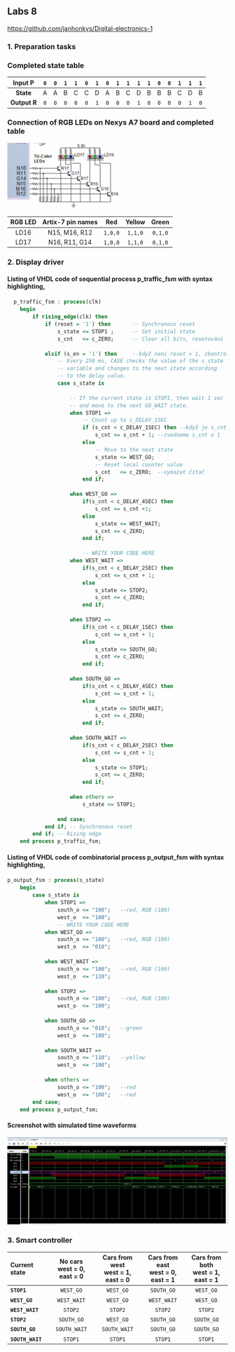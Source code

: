 ## Labs 8

https://github.com/janhonkys/Digital-electronics-1

### 1. Preparation tasks


### Completed state table
| **Input P** | `0` | `0` | `1` | `1` | `0` | `1` | `0` | `1` | `1` | `1` | `1` | `0` | `0` | `1` | `1` | `1` |
| :-: | :-: | :-: | :-: | :-: | :-: | :-: | :-: | :-: | :-: | :-: | :-: | :-: | :-: | :-: | :-: | :-: |
| **State** | A | A | B | C | C | D | A | B | C | D | B | B | B | C | D | B |
| **Output R** | `0` | `0` | `0` | `0` | `0` | `1` | `0` | `0` | `0` | `1` | `0` | `0` | `0` | `0` | `1` | `0` |

### Connection of RGB LEDs on Nexys A7 board and completed table
![Screenshot](/Labs/08-traffic_lights/Images/zap.png)

| **RGB LED** | **Artix-7 pin names** | **Red** | **Yellow** | **Green** |
| :-: | :-: | :-: | :-: | :-: |
| LD16 | N15, M16, R12 | `1,0,0` | `1,1,0` | `0,1,0` |
| LD17 | N16, R11, G14 | `1,0,0` | `1,1,0` | `0,1,0` |


### 2. Display driver

#### Listing of VHDL code of sequential process p_traffic_fsm with syntax highlighting,
```vhdl
  p_traffic_fsm : process(clk)
    begin
        if rising_edge(clk) then
            if (reset = '1') then       -- Synchronous reset
                s_state <= STOP1 ;      -- Set initial state
                s_cnt   <= c_ZERO;      -- Clear all bits, resetování 

            elsif (s_en = '1') then     --když není reset v 1, zkontrolujeme, jestli je s_en v 1
                -- Every 250 ms, CASE checks the value of the s_state 
                -- variable and changes to the next state according 
                -- to the delay value.
                case s_state is

                    -- If the current state is STOP1, then wait 1 sec
                    -- and move to the next GO_WAIT state.
                    when STOP1 =>
                        -- Count up to c_DELAY_1SEC
                        if (s_cnt < c_DELAY_1SEC) then --když je s_cnt menší, než čekání 1 sekundy
                            s_cnt <= s_cnt + 1; --zvedneme s_cnt o 1
                        else
                            -- Move to the next state
                            s_state <= WEST_GO;
                            -- Reset local counter value
                            s_cnt   <= c_ZERO;  --vymazat čítač
                        end if;

                    when WEST_GO =>
                        if(s_cnt < c_DELAY_4SEC) then
                            s_cnt <= s_cnt +1;
                        else
                            s_state <= WEST_WAIT;
                            s_cnt <= c_ZERO;
                        end if;

                        -- WRITE YOUR CODE HERE
                    when WEST_WAIT =>
                        if(s_cnt < c_DELAY_2SEC) then
                            s_cnt <= s_cnt + 1;
                        else
                            s_state <= STOP2;
                            s_cnt <= c_ZERO;
                        end if;
                    
                    when STOP2 =>
                        if(s_cnt < c_DELAY_1SEC) then
                            s_cnt <= s_cnt + 1;
                        else
                            s_state <= SOUTH_GO;
                            s_cnt <= c_ZERO;
                        end if;
                    
                    when SOUTH_GO =>
                        if(s_cnt < c_DELAY_4SEC) then
                            s_cnt <= s_cnt + 1;
                        else
                            s_state <= SOUTH_WAIT;
                            s_cnt <= c_ZERO;
                        end if;
                        
                    when SOUTH_WAIT =>
                        if(s_cnt < c_DELAY_2SEC) then
                            s_cnt <= s_cnt + 1;
                        else
                            s_state <= STOP1;
                            s_cnt <= c_ZERO;
                        end if;
                                 
                    when others =>
                        s_state <= STOP1;

                end case;
            end if; -- Synchronous reset
        end if; -- Rising edge
    end process p_traffic_fsm;
```
#### Listing of VHDL code of combinatorial process p_output_fsm with syntax highlighting,
```vhdl 
p_output_fsm : process(s_state)
    begin
        case s_state is
            when STOP1 =>
                south_o <= "100";   --red, RGB (100)
                west_o  <= "100";
                -- WRITE YOUR CODE HERE
            when WEST_GO =>
                south_o <= "100";   --red, RGB (100)
                west_o  <= "010";
            
            when WEST_WAIT =>
                south_o <= "100";   --red, RGB (100)
                west_o  <= "110";
                
            when STOP2 =>
                south_o <= "100";   --red, RGB (100)
                west_o  <= "100";
                
            when SOUTH_GO =>
                south_o <= "010";   --green
                west_o  <= "100";

            when SOUTH_WAIT =>
                south_o <= "110";   --yellow
                west_o  <= "100";   

            when others =>
                south_o <= "100";   --red
                west_o  <= "100";   --red
        end case;
    end process p_output_fsm;

``` 
#### Screenshot with simulated time waveforms

![Screenshot](/Labs/08-traffic_lights/Images/sig.jpg)

### 3. Smart controller
| **Current state** | No cars <br />west = 0, east = 0 | Cars from west<br />west = 1, east = 0 | Cars from east<br />west = 0, east = 1 | Cars from both<br />west = 1, east = 1 |
| :-- | :-: | :-: | :-: | :-: |
| **`STOP1`**  | `WEST_GO` | `WEST_GO` | `SOUTH_GO` | `WEST_GO` |
| **`WEST_GO`** | `WEST_WAIT` | ``WEST_GO`` | `WEST_WAIT` | ``WEST_GO`` |
| **`WEST_WAIT`** | ``STOP2`` | `STOP2` | ``STOP2`` | ``STOP2`` |
| **`STOP2`**  | `SOUTH_GO` | `WEST_GO` | `SOUTH_GO` | ``SOUTH_GO`` |
| **`SOUTH_GO`** | `SOUTH_WAIT` | `SOUTH_WAIT` | `SOUTH_GO` | ```SOUTH_GO``` |
| **`SOUTH_WAIT`** | `STOP1` | `STOP1` | `STOP1` | ``STOP1`` |


